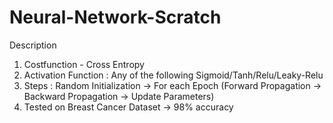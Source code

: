 # Neural-Network-Scratch
Description
1. Costfunction - Cross Entropy
2. Activation Function : Any of the following Sigmoid/Tanh/Relu/Leaky-Relu
3. Steps : Random Initialization -> For each Epoch (Forward Propagation -> Backward Propagation -> Update    Parameters)
4. Tested on Breast Cancer Dataset -> 98% accuracy
